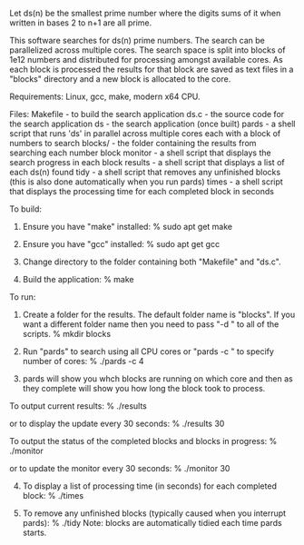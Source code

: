 Let ds(n) be the smallest prime number where the digits sums of it when written in bases 2 to n+1 are all prime.


This software searches for ds(n) prime numbers. The search can be parallelized across multiple cores.
The search space is split into blocks of 1e12 numbers and distributed for processing amongst available cores.
As each block is processed the results for that block are saved as text files in a "blocks" directory and a new block is allocated to the core.

Requirements:
Linux, gcc, make, modern x64 CPU.



Files:
Makefile - to build the search application
ds.c     - the source code for the search application
ds       - the search application (once built)
pards    - a shell script that runs 'ds' in parallel across multiple cores each with a block of numbers to search
blocks/  - the folder containing the results from searching each number block
monitor  - a shell script that displays the search progress in each block
results  - a shell script that displays a list of each ds(n) found
tidy     - a shell script that removes any unfinished blocks (this is also done automatically when you run pards)
times    - a shell script that displays the processing time for each completed block in seconds


To build:
1. Ensure you have "make" installed: 
    % sudo apt get make

2. Ensure you have "gcc" installed:
    % sudo apt get gcc

3. Change directory to the folder containing both "Makefile" and "ds.c".

4. Build the application:
    % make


To run:
1. Create a folder for the results. The default folder name is "blocks". If you want a different folder name then you need to pass "-d <folder>" to all of the scripts.
    % mkdir blocks

2. Run "pards" to search using all CPU cores or "pards -c <number>" to specify number of cores:
    % ./pards -c 4

3. pards will show you whch blocks are running on which core and then as they complete will show you how long the block took to process.


To output current results:
    % ./results

or to display the update every 30 seconds:
    % ./results 30


To output the status of the completed blocks and blocks in progress:
    % ./monitor

or to update the monitor every 30 seconds:
    % ./monitor 30


4. To display a list of processing time (in seconds) for each completed block:
    % ./times


5. To remove any unfinished blocks (typically caused when you interrupt pards):
    % ./tidy
Note: blocks are automatically tidied each time pards starts.

